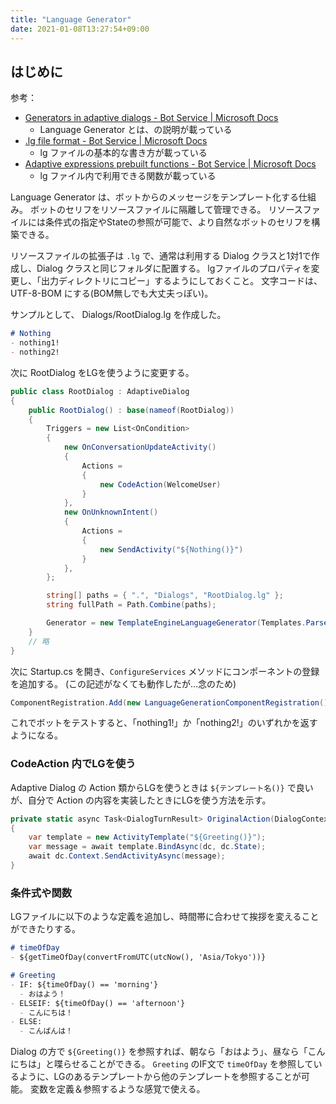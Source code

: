 ```yaml
---
title: "Language Generator"
date: 2021-01-08T13:27:54+09:00
---
```


## はじめに

参考：
* [Generators in adaptive dialogs - Bot Service | Microsoft Docs](https://docs.microsoft.com/en-us/azure/bot-service/bot-builder-concept-adaptive-dialog-generators)
  * Language Generator とは、の説明が載っている
* [.lg file format - Bot Service | Microsoft Docs](https://docs.microsoft.com/en-us/azure/bot-service/file-format/bot-builder-lg-file-format)
  * lg ファイルの基本的な書き方が載っている
* [Adaptive expressions prebuilt functions - Bot Service | Microsoft Docs](https://docs.microsoft.com/en-us/azure/bot-service/adaptive-expressions/adaptive-expressions-prebuilt-functions)
  * lg ファイル内で利用できる関数が載っている

Language Generator は、ボットからのメッセージをテンプレート化する仕組み。
ボットのセリフをリソースファイルに隔離して管理できる。
リソースファイルには条件式の指定やStateの参照が可能で、より自然なボットのセリフを構築できる。

リソースファイルの拡張子は `.lg` で、通常は利用する Dialog クラスと1対1で作成し、Dialog クラスと同じフォルダに配置する。
lgファイルのプロパティを変更し、「出力ディレクトリにコピー」するようにしておくこと。
文字コードは、UTF-8-BOM にする(BOM無しでも大丈夫っぽい)。

サンプルとして、 Dialogs/RootDialog.lg を作成した。

```markdown
# Nothing
- nothing1!
- nothing2!
```

次に RootDialog をLGを使うように変更する。

```cs {hl_lines=[18,"23-26"]}
public class RootDialog : AdaptiveDialog
{
    public RootDialog() : base(nameof(RootDialog))
    {
        Triggers = new List<OnCondition>
        {
            new OnConversationUpdateActivity()
            {
                Actions =
                {
                    new CodeAction(WelcomeUser)
                }
            },
            new OnUnknownIntent()
            {
                Actions =
                {
                    new SendActivity("${Nothing()}")
                }
            },
        };

        string[] paths = { ".", "Dialogs", "RootDialog.lg" };
        string fullPath = Path.Combine(paths);

        Generator = new TemplateEngineLanguageGenerator(Templates.ParseFile(fullPath));
    }
    // 略
}
```

次に Startup.cs を開き、`ConfigureServices` メソッドにコンポーネントの登録を追加する。
(この記述がなくても動作したが…念のため)

```cs
ComponentRegistration.Add(new LanguageGenerationComponentRegistration()); // Components used for language generation features.
```

これでボットをテストすると、「nothing1!」か「nothing2!」のいずれかを返すようになる。

### CodeAction 内でLGを使う
Adaptive Dialog の Action 類からLGを使うときは `${テンプレート名()}` で良いが、自分で Action の内容を実装したときにLGを使う方法を示す。

```cs
private static async Task<DialogTurnResult> OriginalAction(DialogContext dc, object options)
{
    var template = new ActivityTemplate("${Greeting()}");
    var message = await template.BindAsync(dc, dc.State);
    await dc.Context.SendActivityAsync(message);
}
```

### 条件式や関数
LGファイルに以下のような定義を追加し、時間帯に合わせて挨拶を変えることができたりする。

```md
# timeOfDay
- ${getTimeOfDay(convertFromUTC(utcNow(), 'Asia/Tokyo'))}

# Greeting
- IF: ${timeOfDay() == 'morning'}
  - おはよう！
- ELSEIF: ${timeOfDay() == 'afternoon'}
  - こんにちは！
- ELSE:
  - こんばんは！
```

Dialog の方で `${Greeting()}` を参照すれば、朝なら「おはよう」、昼なら「こんにちは」と喋らせることができる。
`Greeting` のIF文で `timeOfDay` を参照しているように、LGのあるテンプレートから他のテンプレートを参照することが可能。
変数を定義＆参照するような感覚で使える。

